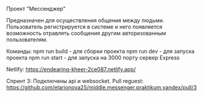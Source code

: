 Проект "Мессенджер"

Предназначен для осуществления общения между людьми. Пользователь регистрируется в системе и него появляется возможность отравлять сообщения другим авторизованным пользователям.

Команды:
npm run build - для сборки проекта
npm run dev - для запуска проекта
npm run start - для запуска на 3000 порту сервер Express

Netlify: https://endearing-kheer-2ce087.netlify.app/

Спринт 3:
Подключены api и websocket.
Pull reguest: https://github.com/elarionova25/middle.messenger.praktikum.yandex/pull/3

